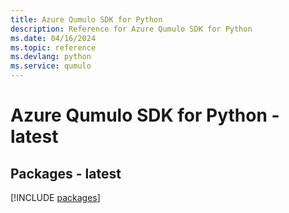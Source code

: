 ```yaml
---
title: Azure Qumulo SDK for Python
description: Reference for Azure Qumulo SDK for Python
ms.date: 04/16/2024
ms.topic: reference
ms.devlang: python
ms.service: qumulo
---
```

# Azure Qumulo SDK for Python - latest
## Packages - latest
[!INCLUDE [packages](qumulo-index.md)]
